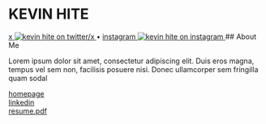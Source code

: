 # KEVIN HITE
<a href="https://x.com/kevinhite_" title="kevin hite on twitter/x">
 x <img alt="kevin hite on twitter/x" src="https://skillicons.dev/icons?i=twitter"/>
</a> • 
<a href="https://www.instagram.com/kevinhite.jpg/" title="kevin hite on instagram">
 instagram <img alt="kevin hite on instagram" src="https://skillicons.dev/icons?i=instagram"/>
</a>
## About Me
<p align="left">Lorem ipsum dolor sit amet, consectetur adipiscing elit. Duis eros magna, tempus vel sem non, facilisis posuere nisi. Donec ullamcorper sem fringilla quam sodal</p>
<a href="https://kevinhite.com/" title="hkevin hite's omepage">homepage</a><br/>
<a href="https://linkedin.com/in/kevhite" title="kevin hite on linkedin">linkedin</a><br/>
<a href="/docs/resume.pdf" title="resume"><resume class="kevin hite's pdf">resume.pdf</resume></a>
